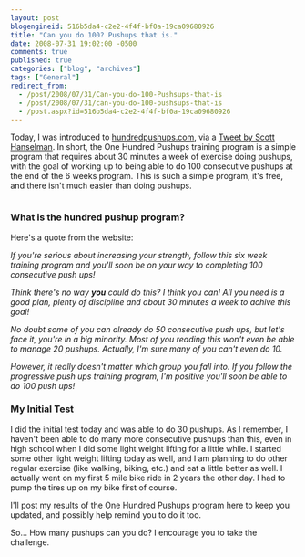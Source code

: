 ```yaml
---
layout: post
blogengineid: 516b5da4-c2e2-4f4f-bf0a-19ca09680926
title: "Can you do 100? Pushups that is."
date: 2008-07-31 19:02:00 -0500
comments: true
published: true
categories: ["blog", "archives"]
tags: ["General"]
redirect_from: 
  - /post/2008/07/31/Can-you-do-100-Pushsups-that-is
  - /post/2008/07/31/can-you-do-100-pushsups-that-is
  - /post.aspx?id=516b5da4-c2e2-4f4f-bf0a-19ca09680926
---
```

<!-- more -->

Today, I was introduced to <a href="http://hundredpushups.com/">hundredpushups.com</a>, via a <a href="http://twitter.com/shanselman/statuses/873898459">Tweet by Scott Hanselman</a>. In short, the One Hundred Pushups training program is a simple program that requires about 30 minutes a week of exercise doing pushups, with the goal of working up to being able to do 100 consecutive pushups at the end of the 6 weeks program. This is such a simple program, it's free, and there isn't much easier than doing pushups.

 

<a href="http://hundredpushups.com"><img src="/images/postsonehundredpushups_big.gif" border="0" alt="" /></a>
<h3>What is the hundred pushup program?</h3>

Here's a quote from the website:

*If you're serious about increasing your strength, follow this six week training program and you'll soon be on your way to completing 100 consecutive push ups!*

*Think there's no way ***you*** could do this? I think you can! All you need is a good plan, plenty of discipline and about 30 minutes a week to achive this goal!*

*No doubt some of you can already do 50 consecutive push ups, but let's face it, you're in a big minority. Most of you reading this won't even be able to manage 20 pushups. Actually, I'm sure many of you can't even do 10.*

*However, it really doesn't matter which group you fall into. If you follow the progressive push ups training program, I'm positive you'll soon be able to do 100 push ups!*

 
<h3>My Initial Test <br /></h3>

I did the initial test today and was able to do 30 pushups. As I remember, I haven't been able to do many more consecutive pushups than this, even in high school when I did some light weight lifting for a little while. I started some other light weight lifting today as well, and I am planning to do other regular exercise (like walking, biking, etc.) and eat a little better as well. I actually went on my first 5 mile bike ride in 2 years the other day. I had to pump the tires up on my bike first of course.

I'll post my results of the One Hundred Pushups program here to keep you updated, and possibly help remind you to do it too.

So... How many pushups can you do? I encourage you to take the challenge.
